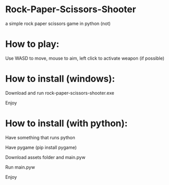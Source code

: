 # Rock-Paper-Scissors-Shooter
a simple rock paper scissors game in python (not)

# How to play:
Use WASD to move, mouse to aim, left click to activate weapon (if possible)

# How to install (windows):
Download and run rock-paper-scissors-shooter.exe

Enjoy

# How to install (with python):
Have something that runs python

Have pygame (pip install pygame)

Download assets folder and main.pyw

Run main.pyw

Enjoy
